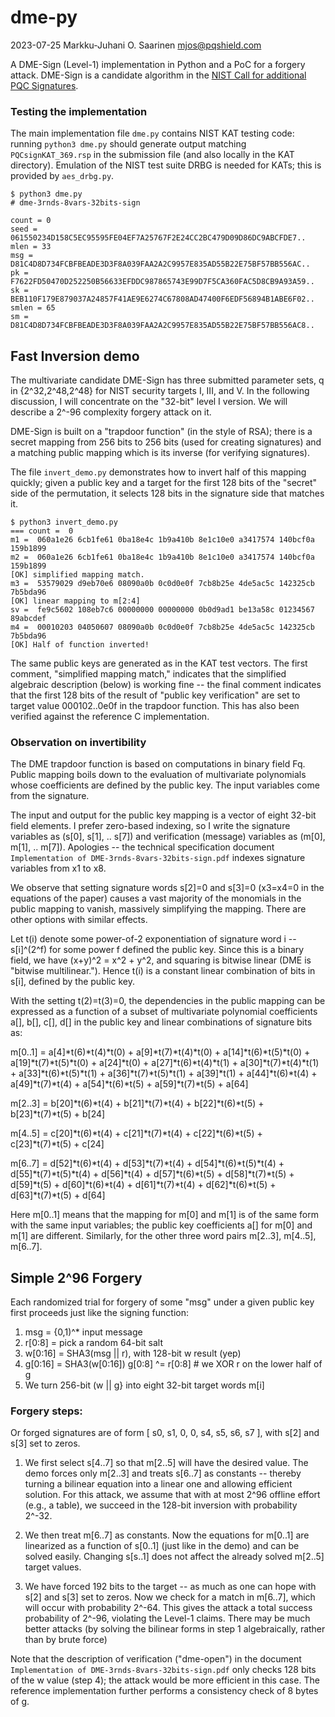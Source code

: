 # dme-py

2023-07-25  Markku-Juhani O. Saarinen  mjos@pqshield.com

A DME-Sign (Level-1) implementation in Python and a PoC for a forgery attack. DME-Sign is a candidate algorithm in the [NIST Call for additional PQC Signatures](https://csrc.nist.gov/Projects/pqc-dig-sig/round-1-additional-signatures).

###	Testing the implementation

The main implementation file `dme.py` contains NIST KAT testing code: running `python3 dme.py` should generate output matching `PQCsignKAT_369.rsp` in the submission file (and also locally in the KAT directory). Emulation of the NIST test suite DRBG is needed for KATs; this is provided by `aes_drbg.py`.

```
$ python3 dme.py
# dme-3rnds-8vars-32bits-sign

count = 0
seed = 061550234D158C5EC95595FE04EF7A25767F2E24CC2BC479D09D86DC9ABCFDE7..
mlen = 33
msg = D81C4D8D734FCBFBEADE3D3F8A039FAA2A2C9957E835AD55B22E75BF57BB556AC..
pk = F7622FD50470D252250B56633EFDDC987865743E99D7F5CA360FAC5D8CB9A93A59..
sk = BEB110F179E879037A24857F41AE9E6274C67808AD47400F6EDF56894B1ABE6F02..
smlen = 65
sm = D81C4D8D734FCBFBEADE3D3F8A039FAA2A2C9957E835AD55B22E75BF57BB556AC8..
```

##	Fast Inversion demo

The multivariate candidate DME-Sign has three submitted parameter sets, q in {2^32,2^48,2^48} for NIST security targets I, III, and V. In the following discussion, I will concentrate on the "32-bit" level I version. We will describe a 2^-96 complexity forgery attack on it.

DME-Sign is built on a "trapdoor function" (in the style of RSA); there is a secret mapping from 256 bits to 256 bits (used for creating signatures) and a matching public mapping which is its inverse (for verifying signatures).

The file `invert_demo.py` demonstrates how to invert half of this mapping quickly; given a public key and a target for the first 128 bits of the "secret" side of the permutation, it selects 128 bits in the signature side that matches it.
```
$ python3 invert_demo.py 
=== count =  0
m1 =  060a1e26 6cb1fe61 0ba18e4c 1b9a410b 8e1c10e0 a3417574 140bcf0a 159b1899
m2 =  060a1e26 6cb1fe61 0ba18e4c 1b9a410b 8e1c10e0 a3417574 140bcf0a 159b1899
[OK] simplified mapping match.
m3 =  53579029 d9eb70e6 08090a0b 0c0d0e0f 7cb8b25e 4de5ac5c 142325cb 7b5bda96
[OK] linear mapping to m[2:4]
sv =  fe9c5602 108eb7c6 00000000 00000000 0b0d9ad1 be13a58c 01234567 89abcdef
m4 =  00010203 04050607 08090a0b 0c0d0e0f 7cb8b25e 4de5ac5c 142325cb 7b5bda96
[OK] Half of function inverted!
```
The same public keys are generated as in the KAT test vectors. The first comment, "simplified mapping match," indicates that the simplified algebraic description (below) is working fine -- the final comment indicates that the first 128 bits of the result of "public key verification" are set to target value 000102..0e0f in the trapdoor function. This has also been verified against the reference C implementation.


###	Observation on invertibility

The DME trapdoor function is based on computations in binary field Fq. Public mapping boils down to the evaluation of multivariate polynomials whose coefficients are defined by the public key. The input variables come from the signature.

The input and output for the public key mapping is a vector of eight 32-bit field elements. I prefer zero-based indexing, so I write the signature variables as (s[0], s[1], .. s[7]) and verification (message) variables as (m[0], m[1], .. m[7]). Apologies -- the technical specification document `Implementation of DME-3rnds-8vars-32bits-sign.pdf` indexes signature variables from x1 to x8.

We observe that setting signature words s[2]=0 and s[3]=0 (x3=x4=0 in the equations of the paper) causes a vast majority of the monomials in the public mapping to vanish, massively simplifying the mapping. There are other options with similar effects.

Let t(i) denote some power-of-2 exponentiation of signature word i -- s[i]^(2^f) for some power f defined the public key. Since this is a binary field, we have (x+y)^2 = x^2 + y^2, and squaring is bitwise linear (DME is "bitwise multilinear."). Hence t(i) is a constant linear combination of bits in s[i], defined by the public key.

With the setting t(2)=t(3)=0, the dependencies in the public mapping can be expressed as a function of a subset of multivariate polynomial coefficients a[], b[], c[], d[] in the public key and linear combinations of signature bits as:

m[0..1] = a[4]*t(6)*t(4)*t(0) + a[9]*t(7)*t(4)*t(0) + a[14]*t(6)*t(5)*t(0) + a[19]*t(7)*t(5)*t(0) + a[24]*t(0) + a[27]*t(6)*t(4)*t(1) + a[30]*t(7)*t(4)*t(1) +
 a[33]*t(6)*t(5)*t(1) + a[36]*t(7)*t(5)*t(1) + a[39]*t(1) + a[44]*t(6)*t(4) +
 a[49]*t(7)*t(4) + a[54]*t(6)*t(5) + a[59]*t(7)*t(5) + a[64]

m[2..3] = b[20]*t(6)*t(4) + b[21]*t(7)*t(4) + b[22]*t(6)*t(5) + b[23]*t(7)*t(5) + b[24]
 
m[4..5] = c[20]*t(6)*t(4) + c[21]*t(7)*t(4) + c[22]*t(6)*t(5) + c[23]*t(7)*t(5) + c[24]

m[6..7] = d[52]*t(6)*t(4) + d[53]*t(7)*t(4) + d[54]*t(6)*t(5)*t(4) + d[55]*t(7)*t(5)*t(4) + d[56]*t(4) + d[57]*t(6)*t(5) + d[58]*t(7)*t(5) +  d[59]*t(5) + d[60]*t(6)*t(4) + d[61]*t(7)*t(4) + d[62]*t(6)*t(5) + d[63]*t(7)*t(5) + d[64]

Here m[0..1] means that the mapping for m[0] and m[1] is of the same form with the same input variables; the public key coefficients a[] for m[0] and m[1] are different. Similarly, for the other three word pairs m[2..3], m[4..5], m[6..7].

## Simple 2^96 Forgery

Each randomized trial for forgery of some "msg" under a given public key first proceeds just like the signing function:

1. msg = {0,1)^* input message
2. r[0:8] = pick a random 64-bit salt
3. w[0:16] = SHA3(msg || r), with 128-bit w result (yep)
4. g[0:16] = SHA3(w[0:16]) 
   g[0:8] ^= r[0:8]  # we XOR r on the lower half of g
5. We turn 256-bit (w || g} into eight 32-bit target words m[i] 

### Forgery steps:

Or forged signatures are of form [ s0, s1, 0, 0, s4, s5, s6, s7 ], with s[2] and s[3] set to zeros.

1. We first select s[4..7] so that m[2..5] will have the desired value. The demo forces only m[2..3] and treats s[6..7] as constants -- thereby turning a bilinear equation into a linear one and allowing efficient solution. For this attack, we assume that with at most 2^96 offline effort (e.g., a table), we succeed in the 128-bit inversion with probability 2^-32.

2. We then treat m[6..7] as constants. Now the equations for m[0..1] are linearized as a function of s[0..1] (just like in the demo) and can be solved easily. Changing s[s..1] does not affect the already solved m[2..5] target values.

3. We have forced 192 bits to the target -- as much as one can hope with s[2] and s[3] set to zeros. Now we check for a match in m[6..7], which will occur with probability 2^-64. This gives the attack a total success probability of 2^-96, violating the Level-1 claims. There may be much better attacks (by solving the bilinear forms in step 1 algebraically, rather than by brute force)

Note that the description of verification ("dme-open") in the document `Implementation of DME-3rnds-8vars-32bits-sign.pdf` only checks 128 bits of the w value (step 4); the attack would be more efficient in this case. The reference implementation further performs a consistency check of 8 bytes of g.
